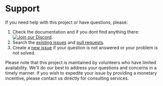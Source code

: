 # Support

If you need help with this project or have questions, please:

1. Check the documentation and if you dont find anything there: [![Join our Discord](https://img.shields.io/discord/1097720481970397356?label=JoinOurDiscord&logo=discord&logoColor=white&color=5865f2)](https://discord.gg/R4tqghAgSE).
2. Search the [existing issues](https://github.com/stevz58/zenni/issues) and [pull requests](https://github.com/stevz58/zenni/pulls).
3. Create a [new issue](https://github.com/stevz58/zenni/issues/new) if your question is not answered or your problem is not solved.

Please note that this project is maintained by volunteers who have limited availability. We'll do our best to address your questions and concerns in a timely manner. If you wish to expedite your issue by providing a monetary incentive, please contact us directly for consulting services.
